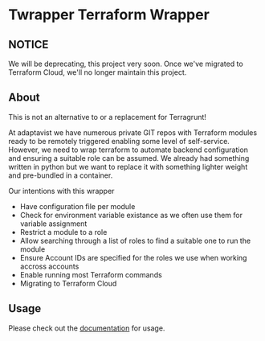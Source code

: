 # Twrapper Terraform Wrapper

## NOTICE

We will be deprecating, this project very soon. Once we've migrated to Terraform Cloud, we'll no longer maintain this
project.

## About

This is not an alternative to or a replacement for Terragrunt!

At adaptavist we have numerous private GIT repos with Terraform modules ready to be remotely triggered enabling some
level of self-service. However, we need to wrap terraform to automate backend configuration and ensuring a suitable role
can be assumed. We already had something written in python but we want to replace it with something lighter weight and
pre-bundled in a container.

Our intentions with this wrapper

- Have configuration file per module
- Check for environment variable existance as we often use them for variable assignment
- Restrict a module to a role
- Allow searching through a list of roles to find a suitable one to run the module
- Ensure Account IDs are specified for the roles we use when working accross accounts
- Enable running most Terraform commands
- Migrating to Terraform Cloud

## Usage

Please check out the [documentation](docs/) for usage.
